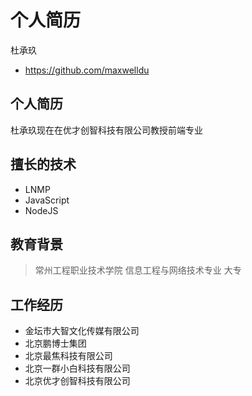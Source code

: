 # 个人简历

杜承玖

- https://github.com/maxwelldu

## 个人简历

杜承玖现在在优才创智科技有限公司教授前端专业

## 擅长的技术
- LNMP
- JavaScript
- NodeJS

## 教育背景

> 常州工程职业技术学院  信息工程与网络技术专业 大专 

## 工作经历

- 金坛市大智文化传媒有限公司
- 北京鹏博士集团
- 北京最焦科技有限公司
- 北京一群小白科技有限公司
- 北京优才创智科技有限公司

